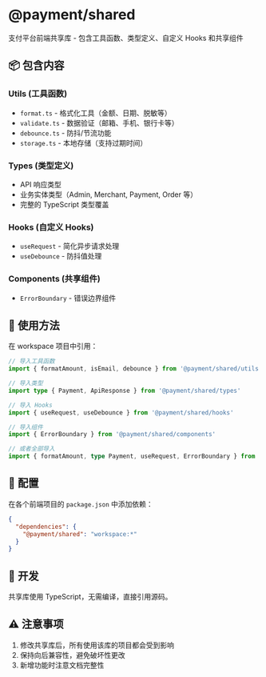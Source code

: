 # @payment/shared

支付平台前端共享库 - 包含工具函数、类型定义、自定义 Hooks 和共享组件

## 📦 包含内容

### Utils (工具函数)
- `format.ts` - 格式化工具（金额、日期、脱敏等）
- `validate.ts` - 数据验证（邮箱、手机、银行卡等）
- `debounce.ts` - 防抖/节流功能
- `storage.ts` - 本地存储（支持过期时间）

### Types (类型定义)
- API 响应类型
- 业务实体类型（Admin, Merchant, Payment, Order 等）
- 完整的 TypeScript 类型覆盖

### Hooks (自定义 Hooks)
- `useRequest` - 简化异步请求处理
- `useDebounce` - 防抖值处理

### Components (共享组件)
- `ErrorBoundary` - 错误边界组件

## 🚀 使用方法

在 workspace 项目中引用：

```typescript
// 导入工具函数
import { formatAmount, isEmail, debounce } from '@payment/shared/utils'

// 导入类型
import type { Payment, ApiResponse } from '@payment/shared/types'

// 导入 Hooks
import { useRequest, useDebounce } from '@payment/shared/hooks'

// 导入组件
import { ErrorBoundary } from '@payment/shared/components'

// 或者全部导入
import { formatAmount, type Payment, useRequest, ErrorBoundary } from '@payment/shared'
```

## 📝 配置

在各个前端项目的 `package.json` 中添加依赖：

```json
{
  "dependencies": {
    "@payment/shared": "workspace:*"
  }
}
```

## 🔧 开发

共享库使用 TypeScript，无需编译，直接引用源码。

## ⚠️ 注意事项

1. 修改共享库后，所有使用该库的项目都会受到影响
2. 保持向后兼容性，避免破坏性更改
3. 新增功能时注意文档完整性
